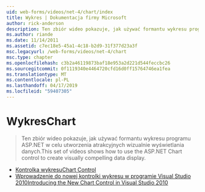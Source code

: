 ```yaml
---
uid: web-forms/videos/net-4/chart/index
title: Wykres | Dokumentacja firmy Microsoft
author: rick-anderson
description: Ten zbiór wideo pokazuje, jak używać formantu wykresu programu ASP.NET w celu utworzenia atrakcyjnych wizualnie wyświetlania danych.
ms.author: riande
ms.date: 11/14/2011
ms.assetid: c7ec18e5-45a1-4c18-b2d9-31f377d23a3f
msc.legacyurl: /web-forms/videos/net-4/chart
msc.type: chapter
ms.openlocfilehash: c3b2a46119873baf18e953a2d221d544feccbc26
ms.sourcegitcommit: 0f1119340e4464720cfd16d0ff15764746ea1fea
ms.translationtype: MT
ms.contentlocale: pl-PL
ms.lasthandoff: 04/17/2019
ms.locfileid: "59407305"
---
```

# <a name="chart"></a><span data-ttu-id="21e8b-103">Wykres</span><span class="sxs-lookup"><span data-stu-id="21e8b-103">Chart</span></span>

> <span data-ttu-id="21e8b-104">Ten zbiór wideo pokazuje, jak używać formantu wykresu programu ASP.NET w celu utworzenia atrakcyjnych wizualnie wyświetlania danych.</span><span class="sxs-lookup"><span data-stu-id="21e8b-104">This set of videos shows how to use the ASP.NET Chart control to create visually compelling data display.</span></span>


- [<span data-ttu-id="21e8b-105">Kontrolka wykresu</span><span class="sxs-lookup"><span data-stu-id="21e8b-105">Chart Control</span></span>](aspnet-4-quick-hit-chart-control.md)
- [<span data-ttu-id="21e8b-106">Wprowadzenie do nowej kontrolki wykresu w programie Visual Studio 2010</span><span class="sxs-lookup"><span data-stu-id="21e8b-106">Introducing the New Chart Control in Visual Studio 2010</span></span>](aspnet-4-how-do-i-introducing-the-new-chart-control-in-visual-studio-2010.md)
